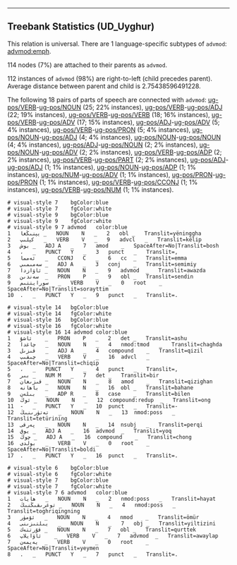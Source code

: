 

--------------------------------------------------------------------------------

## Treebank Statistics (UD_Uyghur)

This relation is universal.
There are 1 language-specific subtypes of `advmod`: [advmod:emph]().

114 nodes (7%) are attached to their parents as `advmod`.

112 instances of `advmod` (98%) are right-to-left (child precedes parent).
Average distance between parent and child is 2.75438596491228.

The following 18 pairs of parts of speech are connected with `advmod`: [ug-pos/VERB]()-[ug-pos/NOUN]() (25; 22% instances), [ug-pos/VERB]()-[ug-pos/ADJ]() (22; 19% instances), [ug-pos/VERB]()-[ug-pos/VERB]() (18; 16% instances), [ug-pos/VERB]()-[ug-pos/ADV]() (17; 15% instances), [ug-pos/ADJ]()-[ug-pos/ADV]() (5; 4% instances), [ug-pos/VERB]()-[ug-pos/PRON]() (5; 4% instances), [ug-pos/NOUN]()-[ug-pos/ADJ]() (4; 4% instances), [ug-pos/NOUN]()-[ug-pos/NOUN]() (4; 4% instances), [ug-pos/ADJ]()-[ug-pos/NOUN]() (2; 2% instances), [ug-pos/NOUN]()-[ug-pos/ADV]() (2; 2% instances), [ug-pos/VERB]()-[ug-pos/ADP]() (2; 2% instances), [ug-pos/VERB]()-[ug-pos/PART]() (2; 2% instances), [ug-pos/ADJ]()-[ug-pos/ADJ]() (1; 1% instances), [ug-pos/NOUN]()-[ug-pos/ADP]() (1; 1% instances), [ug-pos/NUM]()-[ug-pos/ADV]() (1; 1% instances), [ug-pos/PRON]()-[ug-pos/PRON]() (1; 1% instances), [ug-pos/VERB]()-[ug-pos/CCONJ]() (1; 1% instances), [ug-pos/VERB]()-[ug-pos/NUM]() (1; 1% instances).


~~~ conllu
# visual-style 7	bgColor:blue
# visual-style 7	fgColor:white
# visual-style 9	bgColor:blue
# visual-style 9	fgColor:white
# visual-style 9 7 advmod	color:blue
1	يېنىڭغا	_	NOUN	N	_	2	obl	_	Translit=yëninggha
2	كېلىپ	_	VERB	V	_	9	advcl	_	Translit=këlip
3	بوش	_	ADJ	A	_	7	amod	_	SpaceAfter=No|Translit=bosh
4	،	_	PUNCT	Y	_	3	punct	_	Translit=,
5	ئەمما	_	CCONJ	C	_	6	cc	_	Translit=emma
6	سەمىمىي	_	ADJ	A	_	3	conj	_	Translit=semimiy
7	ئاۋازدا	_	NOUN	N	_	9	advmod	_	Translit=awazda
8	سەندىن	_	PRON	P	_	9	obl	_	Translit=sendin
9	سورايتتىم	_	VERB	V	_	0	root	_	SpaceAfter=No|Translit=sorayttim
10	.	_	PUNCT	Y	_	9	punct	_	Translit=.

~~~


~~~ conllu
# visual-style 14	bgColor:blue
# visual-style 14	fgColor:white
# visual-style 16	bgColor:blue
# visual-style 16	fgColor:white
# visual-style 16 14 advmod	color:blue
1	ئاشۇ	_	PRON	P	_	2	det	_	Translit=ashu
2	چاغدا	_	NOUN	N	_	4	nmod:tmod	_	Translit=chaghda
3	قىزىل	_	ADJ	A	_	4	compound	_	Translit=qizil
4	چىقىپ	_	VERB	V	_	16	advcl	_	SpaceAfter=No|Translit=chiqip
5	،	_	PUNCT	Y	_	4	punct	_	Translit=,
6	بىر	_	NUM	M	_	7	det	_	Translit=bir
7	قىزىغان	_	NOUN	N	_	8	amod	_	Translit=qizighan
8	باھانە	_	NOUN	N	_	16	obl	_	Translit=bahane
9	بىلەن	_	ADP	R	_	8	case	_	Translit=bilen
10	ئوڭ	_	NOUN	N	_	12	compound:redup	_	Translit=ong
11	-	_	PUNCT	Y	_	10	punct	_	Translit=-
12	تەتۈرىنىڭ	_	NOUN	N	_	13	nmod:poss	_	Translit=tetürining
13	پەرقى	_	NOUN	N	_	14	nsubj	_	Translit=perqi
14	يوق	_	ADJ	A	_	16	advmod	_	Translit=yoq
15	چوڭ	_	ADJ	A	_	16	compound	_	Translit=chong
16	بولدى	_	VERB	V	_	0	root	_	SpaceAfter=No|Translit=boldi
17	.	_	PUNCT	Y	_	16	punct	_	Translit=.

~~~


~~~ conllu
# visual-style 6	bgColor:blue
# visual-style 6	fgColor:white
# visual-style 7	bgColor:blue
# visual-style 7	fgColor:white
# visual-style 7 6 advmod	color:blue
1	ھايات	_	NOUN	N	_	2	nmod:poss	_	Translit=hayat
2	توغرىقىڭنىڭ	_	NOUN	N	_	4	nmod:poss	_	Translit=toghriqingning
3	ئۆمۈر	_	NOUN	N	_	4	nmod	_	Translit=ömür
4	يىلتىزىنى	_	NOUN	N	_	7	obj	_	Translit=yiltizini
5	قۇرتتەك	_	NOUN	N	_	7	obl	_	Translit=qurttek
6	ئاۋايلاپ	_	VERB	V	_	7	advmod	_	Translit=awaylap
7	يەيمەن	_	VERB	V	_	0	root	_	SpaceAfter=No|Translit=yeymen
8	.	_	PUNCT	Y	_	7	punct	_	Translit=.

~~~


